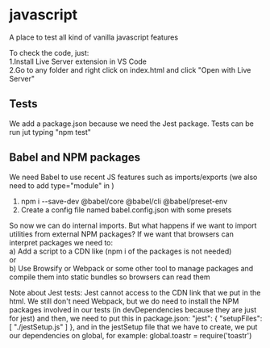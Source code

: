 # javascript
A place to test all kind of vanilla javascript features

To check the code, just:  
1.Install Live Server extension in VS Code  
2.Go to any folder and right click on index.html and click "Open with Live Server"

## Tests
We add a package.json because we need the Jest package.
Tests can be run jut typing "npm test"

## Babel and NPM packages
We need Babel to use recent JS features such as imports/exports
(we also need to add type="module" in <script src="index.js" type="module"></script>)
1) npm i --save-dev @babel/core @babel/cli @babel/preset-env
2) Create a config file named babel.config.json with some presets  

So now we can do internal imports. But what happens if we want to import utilities from external NPM packages? If we want that browsers can interpret packages we need to:  
a) Add a script to a CDN like (npm i of the packages is not needed) 
    <script src="https://cdnjs.cloudflare.com/ajax/libs/lodash.js/4.17.21/lodash.min.js"></script>  
or  
b) Use Browsify or Webpack or some other tool to manage packages and compile them into static bundles so browsers can read them  

Note about Jest tests: Jest cannot access to the CDN link that we put in the html. We still don't need Webpack, but we do need to install the NPM packages involved in our tests (in devDependencies because they are just for jest) and then, we need to put this in package.json:
"jest": {
    "setupFiles": [
      "./jestSetup.js"
    ]
},
and in the jestSetup file that we have to create, we put our dependencies on global, for example:
global.toastr = require('toastr')
